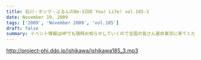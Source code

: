 ```yaml
---
title: 石川・ホンマ・ぶるんのBe-SIDE Your Life! vol.185-3
date: November 19, 2009
tags: ['2009', 'November 2009', 'vol.185']
draft: false
summary: イベント情報はHPでも随時お知らせしていくので全国の皆さん是非東京に来てください～～。NAMAE
---
```


http://project-phi.ddo.jp/ishikawa/ishikawa185_3.mp3
